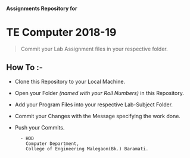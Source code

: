 #### Assignments Repository for
# TE Computer 2018-19
> Commit your Lab Assignment files in your respective folder.
## How To :-
* Clone this Repository to your Local Machine.
* Open your Folder *(named with your Roll Numbers)* in this Repository.
* Add your Program Files into your respective Lab-Subject Folder.
* Commit your Changes with the Message specifying the work done.
* Push your Commits.


        - HOD
          Computer Department,
          College of Engineering Malegaon(Bk.) Baramati.
